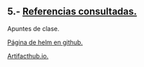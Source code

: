 ## 5.- [Referencias consultadas.](https://github.com/mikkgh/helm/blob/main/5.md)

Apuntes de clase.

[Página de helm en github.](https://github.com/helm)

[Artifacthub.io.](https://artifacthub.io/)
